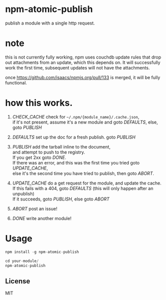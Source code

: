 # npm-atomic-publish

publish a module with a single http request.

# note

this is not currently fully working,
npm uses couchdb update rules that drop out attachments from an update,
which this depends on. It will successfully work the first time,
subsequent updates will not have the attachments.

once https://github.com/isaacs/npmjs.org/pull/133  is merged, it will be fully functional.

# how this works.

1. *CHECK_CACHE* check for `~/.npm/{module_name}/.cache.json`,  
   if it's not present, assume it's a new module and goto *DEFAULTS*, else, goto *PUBLISH*  

2. *DEFAULTS* set up the doc for a fresh publish. goto *PUBLISH*

3. *PUBLISH* add the tarball inline to the document,  
   and attempt to push to the registry.  
   If you get 2xx goto *DONE*.  
   If there was an error, and this was the first time you tried goto *UPDATE_CACHE*,  
   else it's the second time you have tried to publish, then goto *ABORT*.

4. *UPDATE_CACHE* do a get request for the module, and update the cache.  
   If this fails with a 404, goto *DEFAULTS* (this will only happen after an unpublish)  
   If it succeeds, goto *PUBLISH*, else goto *ABORT*  

5. *ABORT* post an issue!

6. *DONE* write another module!

# Usage

``` js
npm install -g npm-atomic-publish

cd your-module/
npm-atomic-publish
```

## License

MIT
